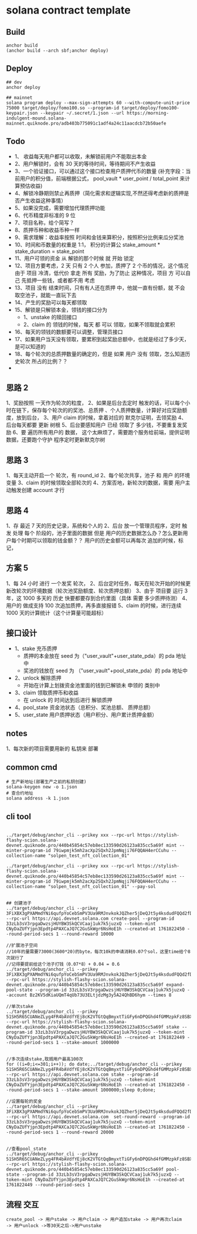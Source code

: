 # solana contract template

## Build

```
anchor build
(anchor build --arch sbf;anchor deploy)
```

## Deploy

```
## dev
anchor deploy

## mainnet
solana program deploy --max-sign-attempts 60 --with-compute-unit-price 75000 target/deploy/fomo100.so --program-id target/deploy/fomo100-keypair.json --keypair ~/.secret/1.json --url https://morning-indulgent-mound.solana-mainnet.quiknode.pro/adb403b775091c1adf4a24c11aacdcb72b50aefe
```

## Todo

- 1、 收益每天用户都可以收取，未解锁前用户不能取出本金
- 2、用户解锁时，会有 30 天的等待时间，等待期间不产生收益
- 3、一个验证接口，可以通过这个接口检查用户质押代币的数量 (补充字段：当前用户的积分值，前端根据公式， pool_vault \* user_point / total_point 来计算预估收益)
- 4、解锁冷静期则禁止再质押（简化需求和逻辑实现,不然还得考虑新的质押是否产生收益这种事情）
- 5、如果没完成，需要增加代理质押功能
- 6、代币精度非标准的 9 位
- 7、项目名称，给个简写？
- 8、质押币种和收益币种一样
- 9、需求理解：收益率按照 时间和金钱来算积分，按照积分比例来瓜分奖池
- 10、时间和币数量的权重是 1:1， 积分的计算公 stake_amount \* stake_duration = stake_point
- 11、用户可领的资金 从 解锁的那个时候 就 开始 锁定
- 12、项目方要考虑，2 天 只有 2 个人 参加，质押了 2 个币的情况，这个情况由于 项目 冷清，低代价 拿走 所有 奖励，为了防止 这种情况，项目 方 可以自己 先抵押一些钱，或者都不用 考虑
- 13、项目 没有 结束时间，只有有人还在质押 中，他就一直有份额，就 不会 取空池子，就能一直玩下去
- 14、产生的奖励可以每天都领取
- 15、解锁是只解锁本金，领钱的接口分为
  - 1、unstake 的赎回接口
  - 2、claim 的 领钱的时候，每天 都 可以 领取，如果不领取就会累积
- 16、每天的领钱的数额要可以调整，管理员接口
- 17、如果用户当天没有领取，要累积到起奖励总额中，也就是经过了多少天，是可以知道的
- 18、每个轮次的总质押数量的确定的，但是 如果 用户 没有 领取，怎么知道历史轮次 所占的比例？？
-

## 思路 2

1、奖励按照 一天作为轮次的粒度，
2、如果是后台去定时 触发的话，可以每个小时在链下，保存每个轮次的的奖池、总质押
、个人质押数量，计算好对应奖励额度，放到后台，
3、用户 claim 的时候，拿着对应的 默克尔证明，去领奖励
4、后台每天都要 更新 树根
5、后台要感知用户 已经 领取了 多少钱，不要重复发奖励
6、要 遍历所有用户的 数据，
这个太麻烦了，需要跑个服务给前端，提供证明数据，还要跑个守护 程序定时更新默克尔树

## 思路 3

1、每天主动开启一个 轮次，有 round_id
2、每个轮次共享，池子 和 用户 的环境变量
3、claim 的时候领取全部轮次的
4、方案否地，新轮次的数据，需要 用户主动触发创建 account 才行

## 思路 4

1、存 最近 7 天的历史记录，系统和个人的
2、后台 放一个管理员程序，定时 触发 处理 每个 阶段的，池子里面的数据
但是 用户的历史数据怎么办？怎么更新用户每个时期可以领取的钱金额？？
用户的历史金额可以再每次 追加的时候，标记，

## 方案 5

1、每 24 小时 进行 一个发奖 轮次，
2、后台定时任务，每天在轮次开始的时候更新改轮次的环境数据（轮次池奖励额度、轮次质押总额）
3、由于 项目要 运行 3 年，这 1000 多天的 历史 快要都要存到合约里面（具体 需要 多少质押待测）
4、用户的 做成支持 100 次追加质押，再多直接报错
5、claim 的时候，进行连续 1000 天的计算统计（这个计算量可能超标）

## 接口设计

- 1、stake 充币质押
  - 质押的本金放在 seed 为（"user_vault"+user_state_pda）的 pda 地址中
  - 奖池的钱放在 seed 为 （"user_vault"+pool_state_pda）的 pda 地址中
- 2、unlock 解除质押
  - 开始在计算上划拨资金池里面的钱到已解锁未 申领的 类别中
- 3、claim 领取质押币和收益
  - 在 unlock 的 时间达到后进行 解锁质押
- 4、pool_state 资金池状态（总积分、奖池总额、 质押总额）
- 5、user_state 用户质押状态（用户积分、用户累计质押金额）

## notes

1、每次新的项目需要用新的 私钥来 部署

## common cmd

```
# 生产新地址(部署生产之前的私钥创建)
solana-keygen new -o 1.json
# 查合约地址
solana address -k 1.json

```

## cli tool

```

../target/debug/anchor_cli --prikey xxx --rpc-url https://stylish-flashy-scion.solana-devnet.quiknode.pro/440b45854c57eb8ec133590d26123a835cc5a69f mint --minter-program-id 79iwpmjk5mh2acXp2SQxh2JpmNqji76FQQAH4erCCuhu --collection-name "solpen_test_nft_collection_01"

../target/debug/anchor_cli --prikey xxx --rpc-url https://stylish-flashy-scion.solana-devnet.quiknode.pro/440b45854c57eb8ec133590d26123a835cc5a69f mint --minter-program-id 79iwpmjk5mh2acXp2SQxh2JpmNqji76FQQAH4erCCuhu --collection-name "solpen_test_nft_collection_01" --pay-sol


## 创建池子
../target/debug/anchor_cli --prikey 3FiXBX3gPXAMmdYNi6qufpYoCebSmPV3Ua9RMJnvkokJQZher5jDeQJt5y4ksdudFQQd2fDHQ8NNzJXSpsmXMdNd --rpc-url https://api.devnet.solana.com create-pool --program-id 33zLb3sV3rpgaDwzsjHUYBW3SkQCVCaaj1uk7k5juzxQ --token-mint CNyDaZUfYjpn3Epdtp4PAXCaJQ7C2GuSkWgr6NsHoE1h --created-at 1761822450 --round-period-secs 1 --round-reward 10000

//扩展池子空间
//10年的量需要73000(3600*20)的byte，每次10k的申请消耗0.07个sol，这里time给个8次就行了
//记得要提前给这个池子打钱（0.07*8）+ 0.04 = 0.6
../target/debug/anchor_cli --prikey 3FiXBX3gPXAMmdYNi6qufpYoCebSmPV3Ua9RMJnvkokJQZher5jDeQJt5y4ksdudFQQd2fDHQ8NNzJXSpsmXMdNd --rpc-url https://stylish-flashy-scion.solana-devnet.quiknode.pro/440b45854c57eb8ec133590d26123a835cc5a69f expand-pool-state --program-id 33zLb3sV3rpgaDwzsjHUYBW3SkQCVCaaj1uk7k5juzxQ --account Bz2KV5dKiaUQmT4qUb73U3ELtjdzMg3y5A24QhBD6hym --times 8

//单次stake
../target/debug/anchor_cli --prikey 51SH5R65CUANeZLyg4FR4bAVdfYEj8cK2VTGtQqBmyxtTiGFy6nDPQGhd4fGMMzpkFz8SBXvLSKJjz3vCPrSQb16 --rpc-url https://stylish-flashy-scion.solana-devnet.quiknode.pro/440b45854c57eb8ec133590d26123a835cc5a69f stake --program-id 33zLb3sV3rpgaDwzsjHUYBW3SkQCVCaaj1uk7k5juzxQ --token-mint CNyDaZUfYjpn3Epdtp4PAXCaJQ7C2GuSkWgr6NsHoE1h --created-at 1761822449 --round-period-secs 1 --stake-amount 1000000


//多次连续stake,耽搁用户最高100次
for ((i=0;i<=301;i++)); do date;../target/debug/anchor_cli --prikey 51SH5R65CUANeZLyg4FR4bAVdfYEj8cK2VTGtQqBmyxtTiGFy6nDPQGhd4fGMMzpkFz8SBXvLSKJjz3vCPrSQb16 --rpc-url https://api.devnet.solana.com stake --program-id 33zLb3sV3rpgaDwzsjHUYBW3SkQCVCaaj1uk7k5juzxQ --token-mint CNyDaZUfYjpn3Epdtp4PAXCaJQ7C2GuSkWgr6NsHoE1h --created-at 1761822450 --round-period-secs 1 --stake-amount 1000000;sleep 0;done;

//设置每轮的奖金
../target/debug/anchor_cli --prikey 3FiXBX3gPXAMmdYNi6qufpYoCebSmPV3Ua9RMJnvkokJQZher5jDeQJt5y4ksdudFQQd2fDHQ8NNzJXSpsmXMdNd --rpc-url https://api.devnet.solana.com  set-round-reward --program-id 33zLb3sV3rpgaDwzsjHUYBW3SkQCVCaaj1uk7k5juzxQ --token-mint CNyDaZUfYjpn3Epdtp4PAXCaJQ7C2GuSkWgr6NsHoE1h --created-at 1761822450 --round-period-secs 1 --round-reward 20000


//查看pool_state
../target/debug/anchor_cli --prikey 51SH5R65CUANeZLyg4FR4bAVdfYEj8cK2VTGtQqBmyxtTiGFy6nDPQGhd4fGMMzpkFz8SBXvLSKJjz3vCPrSQb16 --rpc-url https://stylish-flashy-scion.solana-devnet.quiknode.pro/440b45854c57eb8ec133590d26123a835cc5a69f pool-state --program-id 33zLb3sV3rpgaDwzsjHUYBW3SkQCVCaaj1uk7k5juzxQ --token-mint CNyDaZUfYjpn3Epdtp4PAXCaJQ7C2GuSkWgr6NsHoE1h --created-at 1761822449 --round-period-secs 1
```

## 流程 交互

```
create_pool -> 用户stake -> 用户claim -> 用户追加stake -> 用户再次claim
-> 用户unlock ->等30天之后->用户unstake
```
